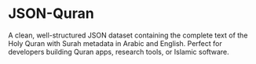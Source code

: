 # JSON-Quran
A clean, well-structured JSON dataset containing the complete text of the Holy Quran with Surah metadata in Arabic and English. Perfect for developers building Quran apps, research tools, or Islamic software.
